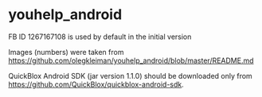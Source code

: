 youhelp_android
===============
FB ID 1267167108 is used by default in the initial version

Images (numbers) were taken from https://github.com/olegkleiman/youhelp_android/blob/master/README.md

QuickBlox Android SDK (jar version 1.1.0) should be downloaded only from https://github.com/QuickBlox/quickblox-android-sdk. 

